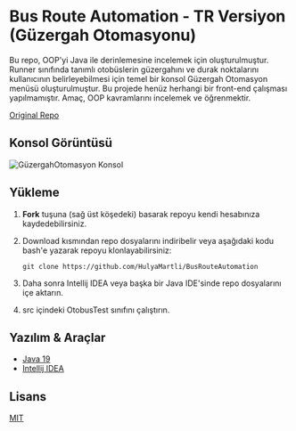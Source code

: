 # Bus Route Automation - TR Versiyon (Güzergah Otomasyonu)

Bu repo, OOP'yi Java ile derinlemesine incelemek için oluşturulmuştur. Runner sınıfında tanımlı otobüslerin güzergahını ve durak noktalarını kullanıcının belirleyebilmesi için temel bir konsol Güzergah Otomasyon menüsü oluşturulmuştur. Bu projede henüz herhangi bir front-end çalışması yapılmamıştır. Amaç, OOP kavramlarını incelemek ve öğrenmektir.

[Original Repo](https://github.com/HulyaMartli/BusRouteAutomation)

## Konsol Görüntüsü

![GüzergahOtomasyon Konsol](https://lh3.googleusercontent.com/pw/AMWts8AqEAVsdKssCYznGdZCexNIMp7sfuPBPBXYG4Hnp5RRWYNq9TepqnEWcFA7SvSzQvFKnMoTEqrUzpbwYyD9YpF-Fz7pfQz8En3kwowuOqwDua1dv7IQi_PUXuFSIykmrklXqlMq4QTGPHRPj06Jpxg2qA=w440-h717-s-no?authuser=0)

## Yükleme

1.  **Fork** tuşuna (sağ üst köşedeki) basarak repoyu kendi hesabınıza kaydedebilirsiniz.

2. Download kısmından repo dosyalarını indiribelir veya aşağıdaki kodu bash'e yazarak repoyu klonlayabilirsiniz:

   ```
   git clone https://github.com/HulyaMartli/BusRouteAutomation
   ```

3. Daha sonra Intellij IDEA veya başka bir Java IDE'sinde repo dosyalarını içe aktarın.

4. src içindeki OtobusTest sınıfını çalıştırın.


## Yazılım & Araçlar

* [Java 19](https://www.oracle.com/java/technologies/javase/jdk19-archive-downloads.html)
* [Intellij IDEA](https://www.jetbrains.com/idea/)

## Lisans

[MIT](https://choosealicense.com/licenses/mit/)
